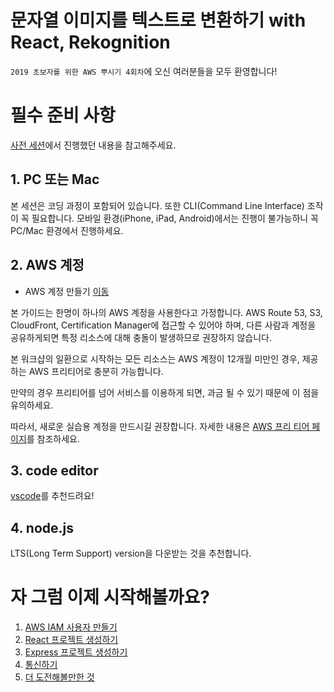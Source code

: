 # 문자열 이미지를 텍스트로 변환하기 with React, Rekognition

`2019 초보자를 위한 AWS 뿌시기 4회차`에 오신 여러분들을 모두 환영합니다!

# 필수 준비 사항
[사전 세션](https://github.com/AUSG/ausg-seminar-2019/blob/master/WebTrack/Preparation/README.md)에서 진행했던 내용을 참고해주세요.

## 1. PC 또는 Mac

본 세션은 코딩 과정이 포함되어 있습니다. 또한 CLI(Command Line Interface) 조작이 꼭 필요합니다. 모바일 환경(iPhone, iPad, Android)에서는 진행이 불가능하니 꼭 PC/Mac 환경에서 진행하세요.

## 2. AWS 계정

- AWS 계정 만들기 [이동](https://aws.amazon.com/ko/)

본 가이드는 한명이 하나의 AWS 계정을 사용한다고 가정합니다. AWS Route 53, S3, CloudFront, Certification Manager에 접근할 수 있어야 하며, 다른 사람과 계정을 공유하게되면 특정 리소스에 대해 충돌이 발생하므로 권장하지 않습니다.

본 워크샵의 일환으로 시작하는 모든 리소스는 AWS 계정이 12개월 미만인 경우, 제공하는 AWS 프리티어로 충분히 가능합니다.

만약의 경우 프리티어를 넘어 서비스를 이용하게 되면, 과금 될 수 있기 때문에 이 점을 유의하세요.

따라서, 새로운 실습용 계정을 만드시길 권장합니다. 자세한 내용은 [AWS 프리 티어 페이지](https://aws.amazon.com/free/)를 참조하세요.

## 3. code editor

[vscode](https://code.visualstudio.com/)를 추천드려요!

## 4. node.js

LTS(Long Term Support) version을 다운받는 것을 추천합니다. 

# 자 그럼 이제 시작해볼까요?

1. [AWS IAM 사용자 만들기](./1_IAM/README.md)
2. [React 프로젝트 생성하기](./2_react/README.md)
3. [Express 프로젝트 생성하기](./3_express/README.md)
4. [통신하기](./4_connect/README.md)
5. [더 도전해볼만한 것](./5_advanced/README.md)
